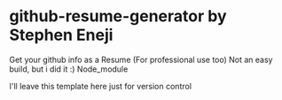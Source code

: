 # github-resume-generator by Stephen Eneji
Get your github info as a Resume (For professional use too)
Not an easy build, but i did it :)
Node_module 

I'll leave this template here just for version control 
